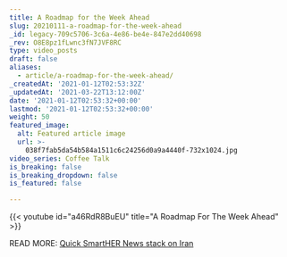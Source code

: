 ```yaml
---
title: A Roadmap for the Week Ahead
slug: 20210111-a-roadmap-for-the-week-ahead
_id: legacy-709c5706-3c6a-4e86-be4e-847e2dd40698
_rev: O8E8pz1fLwnc3fN7JVF8RC
type: video_posts
draft: false
aliases:
  - article/a-roadmap-for-the-week-ahead/
_createdAt: '2021-01-12T02:53:32Z'
_updatedAt: '2021-03-22T13:12:00Z'
date: '2021-01-12T02:53:32+00:00'
lastmod: '2021-01-12T02:53:32+00:00'
weight: 50
featured_image:
  alt: Featured article image
  url: >-
    038f7fab5da54b584a1511c6c24256d0a9a4440f-732x1024.jpg
video_series: Coffee Talk
is_breaking: false
is_breaking_dropdown: false
is_featured: false

---
```

{{< youtube id="a46RdR8BuEU" title="A Roadmap For The Week Ahead" >}}

READ MORE: [Quick SmartHER News stack on Iran](https://smarthernews.com/iran-january-2021/)